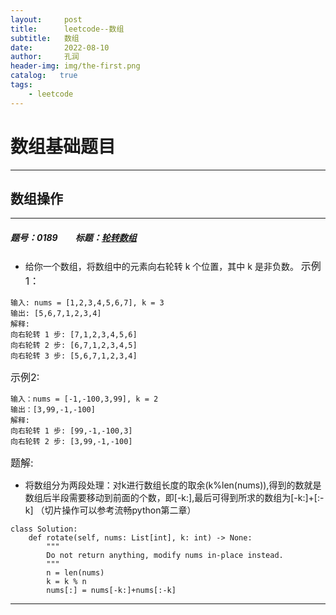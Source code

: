 ```yaml
---
layout:     post
title:      leetcode--数组
subtitle:   数组
date:       2022-08-10
author:     孔润
header-img: img/the-first.png
catalog:   true
tags:
    - leetcode
---
```

# 数组基础题目
------------------------------------------------------------
## 数组操作
-----------------------------------------------------------
##### 题号：0189&emsp;&emsp;标题：[轮转数组](https://leetcode.cn/problems/rotate-array/)
- 给你一个数组，将数组中的元素向右轮转 k 个位置，其中 k 是非负数。
<font size=3>示例1：</font>
```
输入: nums = [1,2,3,4,5,6,7], k = 3
输出: [5,6,7,1,2,3,4]
解释:
向右轮转 1 步: [7,1,2,3,4,5,6]
向右轮转 2 步: [6,7,1,2,3,4,5]
向右轮转 3 步: [5,6,7,1,2,3,4]
```
<font size=3>示例2:</font>
```
输入：nums = [-1,-100,3,99], k = 2
输出：[3,99,-1,-100]
解释: 
向右轮转 1 步: [99,-1,-100,3]
向右轮转 2 步: [3,99,-1,-100]
```
<font size=3>题解:</font>
- 将数组分为两段处理：对k进行数组长度的取余(k%len(nums)),得到的数就是数组后半段需要移动到前面的个数，即[-k:],最后可得到所求的数组为[-k:]+[:-k]
（切片操作可以参考流畅python第二章）
```
class Solution:
    def rotate(self, nums: List[int], k: int) -> None:
        """
        Do not return anything, modify nums in-place instead.
        """
        n = len(nums)
        k = k % n
        nums[:] = nums[-k:]+nums[:-k]
```

-------------------------------------
